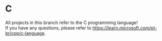 # C
All projects in this branch refer to the C programming language!
<br>
If you have any questions, please refer to https://learn.microsoft.com/pt-br/cpp/c-language.
